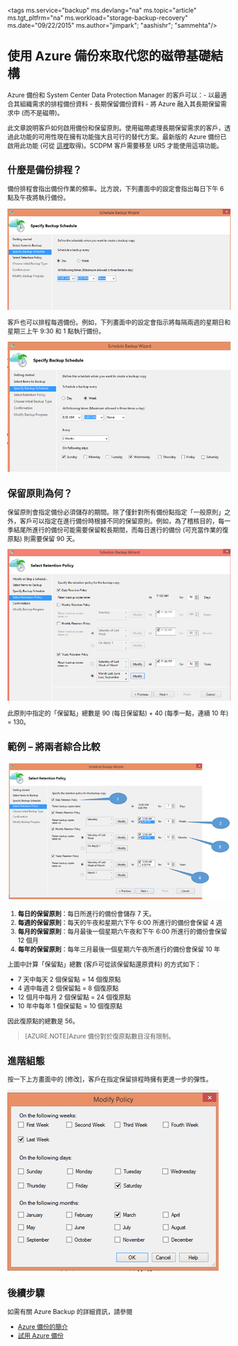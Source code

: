 <properties
   pageTitle="使用 Azure 備份來取代您的磁帶基礎結構 | Microsoft Azure"
   description="了解 Azure 備份如何提供可讓您在 Azure 中備份和還原資料的磁帶式語意"
   services="backup"
   documentationCenter=""
   authors="Jim-Parker"
   manager="jwhit"
   editor=""/>
<tags  ms.service="backup" ms.devlang="na" ms.topic="article" ms.tgt_pltfrm="na" ms.workload="storage-backup-recovery" ms.date="09/22/2015" ms.author="jimpark"; "aashishr"; "sammehta"/>

# 使用 Azure 備份來取代您的磁帶基礎結構
Azure 備份和 System Center Data Protection Manager 的客戶可以：- 以最適合其組織需求的排程備份資料 - 長期保留備份資料 - 將 Azure 融入其長期保留需求中 (而不是磁帶)。

此文章說明客戶如何啟用備份和保留原則。使用磁帶處理長期保留需求的客戶，透過此功能的可用性現在擁有功能強大且可行的替代方案。最新版的 Azure 備份已啟用此功能 (可從 [這裡](http://aka.ms/azurebackup_agent)取得)。SCDPM 客戶需要移至 UR5 才能使用這項功能。

## 什麼是備份排程？
備份排程會指出備份作業的頻率。比方說，下列畫面中的設定會指出每日下午 6 點及午夜將執行備份。

![每日排程](./media/backup-azure-backup-cloud-as-tape/dailybackupschedule.png)

客戶也可以排程每週備份。例如，下列畫面中的設定會指示將每隔兩週的星期日和星期三上午 9:30 和 1 點執行備份。

![每週排程](./media/backup-azure-backup-cloud-as-tape/weeklybackupschedule.png)

## 保留原則為何？
保留原則會指定備份必須儲存的期間。除了僅針對所有備份點指定「一般原則」之外，客戶可以指定在進行備份時根據不同的保留原則。例如，為了稽核目的，每一季結尾所進行的備份可能需要保留較長期間，而每日進行的備份 (可充當作業的復原點) 則需要保留 90 天。

![保留原則](./media/backup-azure-backup-cloud-as-tape/retentionpolicy.png)

此原則中指定的「保留點」總數是 90 (每日保留點) + 40 (每季一點，連續 10 年) = 130。

## 範例 – 將兩者綜合比較

![範例畫面](./media/backup-azure-backup-cloud-as-tape/samplescreen.png)

1. **每日的保留原則**：每日所進行的備份會儲存 7 天。
2. **每週的保留原則**：每天的午夜和星期六下午 6:00 所進行的備份會保留 4 週
3. **每月的保留原則**：每月最後一個星期六午夜和下午 6:00 所進行的備份會保留 12 個月
4. **每年的保留原則**：每年三月最後一個星期六午夜所進行的備份會保留 10 年

上圖中計算「保留點」總數 (客戶可從該保留點還原資料) 的方式如下：

- 7 天中每天 2 個保留點 = 14 個復原點
- 4 週中每週 2 個保留點 = 8 個復原點
- 12 個月中每月 2 個保留點 = 24 個復原點
- 10 年中每年 1 個保留點 = 10 個復原點

因此復原點的總數是 56。

> [AZURE.NOTE]Azure 備份對於復原點數目沒有限制。

## 進階組態
按一下上方畫面中的 [修改]，客戶在指定保留排程時擁有更進一步的彈性。

![修改](./media/backup-azure-backup-cloud-as-tape/modify.png)

## 後續步驟
如需有關 Azure Backup 的詳細資訊，請參閱

- [Azure 備份的簡介](backup-introduction-to-azure-backup.md)
- [試用 Azure 備份](backup-try-azure-backup-in-10-mins)

<!---HONumber=Oct15_HO1-->